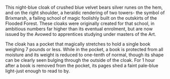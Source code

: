 This night-blue cloak of crushed blue velvet bears silver runes on the hem, and on the right shoulder, a heraldic rendering of two towers- the symbol of Brixmarsh, a failing school of magic foolishly built on the outskirts of the Flooded Forest. These cloaks were originally created for that school, in ambitious numbers far higher than its eventual enrolment, but are now issued by the Avowed to apprentices studying under masters of the Art.

The cloak has a pocket that magically stretches to hold a single book weighing 7 pounds or less. While in the pocket, a book is protected from all moisture and its weight is reduced to one-tenth of normal, though its shape can be clearly seen bulging through the outside of the cloak. For 1 hour after a book is removed from the pocket, its pages shed a faint pale-blue light-just enough to read to by.